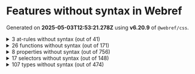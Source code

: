 # Features without syntax in Webref

Generated on **2025-05-03T12:53:21.278Z** using **v6.20.9** of `@webref/css`.


<details>
<summary>3 at-rules without syntax (out of 41)</summary>

- [`@-webkit-keyframes`](https://compat.spec.whatwg.org/#at-ruledef--webkit-keyframes)
- [`@charset`](https://drafts.csswg.org/css-syntax-3/#at-ruledef-charset)
- [`@starting-style`](https://drafts.csswg.org/css-transitions-2/#at-ruledef-starting-style)
</details>


<details>
<summary>26 functions without syntax (out of 171)</summary>

- [`-webkit-image-set()`](https://drafts.csswg.org/css-images-4/#funcdef--webkit-image-set) (dangling)
- [`calc-mix()`](https://drafts.csswg.org/css-values-5/#funcdef-calc-mix) (dangling)
- [`container-progress()`](https://drafts.csswg.org/css-values-5/#funcdef-container-progress) (dangling)
- [`crossorigin()`](https://drafts.csswg.org/css-values-5/#funcdef-request-url-modifier-crossorigin) for `<request-url-modifier>` (dangling)
- [`first-valid()`](https://drafts.csswg.org/css-values-5/#funcdef-first-valid) (dangling)
- [`if()`](https://drafts.csswg.org/css-values-5/#funcdef-if) (dangling)
- [`inherit()`](https://drafts.csswg.org/css-values-5/#funcdef-inherit) (dangling)
- [`integrity()`](https://drafts.csswg.org/css-values-5/#funcdef-request-url-modifier-integrity) for `<request-url-modifier>` (dangling)
- [`media-progress()`](https://drafts.csswg.org/css-values-5/#funcdef-media-progress) (dangling)
- [`mix()`](https://drafts.csswg.org/css-values-5/#funcdef-mix)
- [`progress()`](https://drafts.csswg.org/css-values-5/#funcdef-progress) (dangling)
- [`referrerpolicy()`](https://drafts.csswg.org/css-values-5/#funcdef-request-url-modifier-referrerpolicy) for `<request-url-modifier>` (dangling)
- [`repeat()`](https://drafts.csswg.org/css-gaps-1/#funcdef-repeat-line-color-repeat) for `<repeat-line-color>` (dangling)
- [`repeat()`](https://drafts.csswg.org/css-gaps-1/#funcdef-repeat-line-color-repeat) for `<auto-repeat-line-color>` (dangling)
- [`repeat()`](https://drafts.csswg.org/css-gaps-1/#funcdef-repeat-line-color-repeat) for `<repeat-line-style>` (dangling)
- [`repeat()`](https://drafts.csswg.org/css-gaps-1/#funcdef-repeat-line-color-repeat) for `<auto-repeat-line-style>` (dangling)
- [`repeat()`](https://drafts.csswg.org/css-gaps-1/#funcdef-repeat-line-color-repeat) for `<repeat-line-width>` (dangling)
- [`repeat()`](https://drafts.csswg.org/css-gaps-1/#funcdef-repeat-line-color-repeat) for `<auto-repeat-line-width>` (dangling)
- [`repeat()`](https://drafts.csswg.org/css-grid-2/#funcdef-track-repeat-repeat) for `<track-repeat>` (dangling)
- [`repeat()`](https://drafts.csswg.org/css-grid-2/#funcdef-track-repeat-repeat) for `<auto-repeat>` (dangling)
- [`repeat()`](https://drafts.csswg.org/css-grid-2/#funcdef-track-repeat-repeat) for `<fixed-repeat>` (dangling)
- [`sibling-count()`](https://drafts.csswg.org/css-values-5/#funcdef-sibling-count) (dangling)
- [`sibling-index()`](https://drafts.csswg.org/css-values-5/#funcdef-sibling-index) (dangling)
- [`toggle()`](https://drafts.csswg.org/css-values-5/#funcdef-toggle) (dangling)
- [`transform-mix()`](https://drafts.csswg.org/css-values-5/#funcdef-transform-mix) (dangling)
- [`wcag2()`](https://drafts.csswg.org/css-color-6/#funcdef-contrast-color-wcag2) for `contrast-color()` (dangling)
</details>


<details>
<summary>8 properties without syntax (out of 756)</summary>

- [`-webkit-box-align`](https://compat.spec.whatwg.org/#propdef--webkit-box-align)
- [`-webkit-box-flex`](https://compat.spec.whatwg.org/#propdef--webkit-box-flex)
- [`-webkit-box-ordinal-group`](https://compat.spec.whatwg.org/#propdef--webkit-box-ordinal-group)
- [`-webkit-box-orient`](https://compat.spec.whatwg.org/#propdef--webkit-box-orient)
- [`-webkit-box-pack`](https://compat.spec.whatwg.org/#propdef--webkit-box-pack)
- [`-webkit-user-select`](https://drafts.csswg.org/css-ui-4/#propdef--webkit-user-select)
- [`stop-color`](https://svgwg.org/svg2-draft/pservers.html#StopColorProperty)
- [`stop-opacity`](https://svgwg.org/svg2-draft/pservers.html#StopOpacityProperty)
</details>


<details>
<summary>17 selectors without syntax (out of 148)</summary>

- [`::nth-fragment()`](https://drafts.csswg.org/css-overflow-5/#selectordef-nth-fragment)
- [`::slotted()`](https://drafts.csswg.org/css-scoping-1/#selectordef-slotted)
- [`::view-transition-group()`](https://drafts.csswg.org/css-view-transitions-1/#selectordef-view-transition-group)
- [`::view-transition-image-pair()`](https://drafts.csswg.org/css-view-transitions-1/#selectordef-view-transition-image-pair)
- [`::view-transition-new()`](https://drafts.csswg.org/css-view-transitions-1/#selectordef-view-transition-new)
- [`::view-transition-old()`](https://drafts.csswg.org/css-view-transitions-1/#selectordef-view-transition-old)
- [`:active-view-transition-type()`](https://drafts.csswg.org/css-view-transitions-2/#active-view-transition-type-pseudo)
- [`:current()`](https://drafts.csswg.org/selectors-4/#selectordef-current)
- [`:dir()`](https://drafts.csswg.org/selectors-4/#dir-pseudo)
- [`:has()`](https://drafts.csswg.org/selectors-4/#has-pseudo)
- [`:host-context()`](https://drafts.csswg.org/css-scoping-1/#selectordef-host-context)
- [`:host()`](https://drafts.csswg.org/css-scoping-1/#selectordef-host-function)
- [`:is()`](https://drafts.csswg.org/selectors-4/#matches-pseudo)
- [`:lang()`](https://drafts.csswg.org/selectors-4/#lang-pseudo)
- [`:matches()`](https://drafts.csswg.org/selectors-4/#selectordef-matches)
- [`:not()`](https://drafts.csswg.org/selectors-4/#negation-pseudo)
- [`:where()`](https://drafts.csswg.org/selectors-4/#where-pseudo)
</details>


<details>
<summary>107 types without syntax (out of 474)</summary>

- [`<(-token>`](https://drafts.csswg.org/css-syntax-3/#tokendef-open-paren) (dangling)
- [`<)-token>`](https://drafts.csswg.org/css-syntax-3/#tokendef-close-paren) (dangling)
- [`<[-token>`](https://drafts.csswg.org/css-syntax-3/#tokendef-open-square) (dangling)
- [`<]-token>`](https://drafts.csswg.org/css-syntax-3/#tokendef-close-square) (dangling)
- [`<{-token>`](https://drafts.csswg.org/css-syntax-3/#tokendef-open-curly) (dangling)
- [`<}-token>`](https://drafts.csswg.org/css-syntax-3/#tokendef-close-curly) (dangling)
- [`<absolute-size>`](https://drafts.csswg.org/css2/#value-def-absolute-size)
- [`<age>`](https://drafts.csswg.org/css-speech-1/#typedef-voice-family-age) for `voice-family`
- [`<angle>`](https://drafts.csswg.org/css-values-4/#angle-value)
- [`<any-value>`](https://drafts.csswg.org/css-syntax-3/#typedef-any-value)
- [`<at-keyword-token>`](https://drafts.csswg.org/css-syntax-3/#typedef-at-keyword-token) (dangling)
- [`<at-rule-list>`](https://drafts.csswg.org/css-syntax-3/#typedef-at-rule-list) (dangling)
- [`<attr-unit>`](https://drafts.csswg.org/css-values-5/#typedef-attr-unit)
- [`<bad-string-token>`](https://drafts.csswg.org/css-syntax-3/#typedef-bad-string-token) (dangling)
- [`<bad-url-token>`](https://drafts.csswg.org/css-syntax-3/#typedef-bad-url-token) (dangling)
- [`<basic-shape>`](https://drafts.csswg.org/css-shapes-1/#typedef-basic-shape)
- [`<block-contents>`](https://drafts.csswg.org/css-syntax-3/#typedef-block-contents)
- [`<boolean-expr>`](https://drafts.csswg.org/css-values-5/#typedef-boolean-expr) (dangling)
- [`<border-style>`](https://drafts.csswg.org/css2/#value-def-border-style) (dangling)
- [`<border-width>`](https://drafts.csswg.org/css2/#value-def-border-width) (dangling)
- [`<bottom>`](https://drafts.csswg.org/css2/#value-def-bottom)
- [`<box>`](https://drafts.csswg.org/css-box-4/#typedef-box) (dangling)
- [`<CDC-token>`](https://drafts.csswg.org/css-syntax-3/#typedef-cdc-token) (dangling)
- [`<CDO-token>`](https://drafts.csswg.org/css-syntax-3/#typedef-cdo-token) (dangling)
- [`<colon-token>`](https://drafts.csswg.org/css-syntax-3/#typedef-colon-token) (dangling)
- [`<comma-token>`](https://drafts.csswg.org/css-syntax-3/#typedef-comma-token) (dangling)
- [`<counter-name>`](https://drafts.csswg.org/css-lists-3/#typedef-counter-name)
- [`<counter-style-name>`](https://drafts.csswg.org/css-counter-styles-3/#typedef-counter-style-name)
- [`<custom-ident>`](https://drafts.csswg.org/css-values-4/#identifier-value)
- [`<custom-property-name>`](https://drafts.csswg.org/css-variables-2/#typedef-custom-property-name)
- [`<dashed-function>`](https://drafts.csswg.org/css-mixins-1/#typedef-dashed-function) (dangling)
- [`<dashed-ident>`](https://drafts.csswg.org/css-values-4/#typedef-dashed-ident)
- [`<dashndashdigit-ident>`](https://drafts.csswg.org/css-syntax-3/#typedef-dashndashdigit-ident)
- [`<decibel>`](https://drafts.csswg.org/css-speech-1/#typedef-voice-volume-decibel) for `voice-volume`
- [`<declaration-list>`](https://drafts.csswg.org/css-syntax-3/#typedef-declaration-list)
- [`<declaration-rule-list>`](https://drafts.csswg.org/css-syntax-3/#typedef-declaration-rule-list) (dangling)
- [`<declaration-value>`](https://drafts.csswg.org/css-syntax-3/#typedef-declaration-value)
- [`<delim-token>`](https://drafts.csswg.org/css-syntax-3/#typedef-delim-token) (dangling)
- [`<deprecated-color>`](https://drafts.csswg.org/css-color-4/#typedef-deprecated-color) (dangling)
- [`<dimension-token>`](https://drafts.csswg.org/css-syntax-3/#typedef-dimension-token) (dangling)
- [`<dimension>`](https://drafts.csswg.org/css-values-4/#typedef-dimension)
- [`<eof-token>`](https://drafts.csswg.org/css-syntax-3/#typedef-eof-token) (dangling)
- [`<extension-name>`](https://drafts.csswg.org/css-extensions-1/#typedef-extension-name)
- [`<flex>`](https://drafts.csswg.org/css-grid-2/#typedef-flex)
- [`<font-src-list>`](https://drafts.csswg.org/css-fonts-4/#typedef-font-src-list)
- [`<forgiving-selector-list>`](https://drafts.csswg.org/selectors-4/#typedef-forgiving-selector-list) (dangling)
- [`<frequency>`](https://drafts.csswg.org/css-values-4/#frequency-value)
- [`<function-token>`](https://drafts.csswg.org/css-syntax-3/#typedef-function-token)
- [`<gender>`](https://drafts.csswg.org/css-speech-1/#typedef-voice-family-gender) for `voice-family`
- [`<hash-token>`](https://drafts.csswg.org/css-syntax-3/#typedef-hash-token)
- [`<hex-color>`](https://drafts.csswg.org/css-color-4/#typedef-hex-color)
- [`<id>`](https://drafts.csswg.org/css-ui-4/#typedef-id)
- [`<ident-token>`](https://drafts.csswg.org/css-syntax-3/#typedef-ident-token)
- [`<ident>`](https://drafts.csswg.org/css-values-4/#typedef-ident)
- [`<identifier>`](https://drafts.csswg.org/css2/#value-def-identifier) (dangling)
- [`<integer>`](https://drafts.csswg.org/css-values-4/#integer-value)
- [`<intrinsic-size-keyword>`](https://drafts.csswg.org/css-values-5/#typedef-intrinsic-size-keyword)
- [`<left>`](https://drafts.csswg.org/css2/#value-def-left)
- [`<length>`](https://drafts.csswg.org/css-values-4/#length-value)
- [`<margin-width>`](https://drafts.csswg.org/css2/#value-def-margin-width) (dangling)
- [`<media-query-list>`](https://drafts.csswg.org/mediaqueries-5/#typedef-media-query-list)
- [`<n-dimension>`](https://drafts.csswg.org/css-syntax-3/#typedef-n-dimension)
- [`<named-color>`](https://drafts.csswg.org/css-color-4/#typedef-named-color)
- [`<ndash-dimension>`](https://drafts.csswg.org/css-syntax-3/#typedef-ndash-dimension)
- [`<ndashdigit-dimension>`](https://drafts.csswg.org/css-syntax-3/#typedef-ndashdigit-dimension)
- [`<ndashdigit-ident>`](https://drafts.csswg.org/css-syntax-3/#typedef-ndashdigit-ident)
- [`<number-token>`](https://drafts.csswg.org/css-syntax-3/#typedef-number-token) (dangling)
- [`<number>`](https://drafts.csswg.org/css-values-4/#number-value)
- [`<outline-line-style>`](https://drafts.csswg.org/css-ui-4/#typedef-outline-line-style)
- [`<padding-width>`](https://drafts.csswg.org/css2/#value-def-padding-width) (dangling)
- [`<palette-identifier>`](https://drafts.csswg.org/css-fonts-4/#typedef-font-palette-palette-identifier) for `font-palette`
- [`<palette-mix()>`](https://drafts.csswg.org/css-fonts-4/#typedef-font-palette-palette-mix) for `font-palette`
- [`<percentage-token>`](https://drafts.csswg.org/css-syntax-3/#typedef-percentage-token)
- [`<percentage>`](https://drafts.csswg.org/css-values-4/#percentage-value)
- [`<qualified-rule-list>`](https://drafts.csswg.org/css-syntax-3/#typedef-qualified-rule-list)
- [`<quirky-color>`](https://drafts.csswg.org/css-color-4/#typedef-quirky-color) (dangling)
- [`<quirky-length>`](https://drafts.csswg.org/css-values-4/#typedef-quirky-length) (dangling)
- [`<relative-size>`](https://drafts.csswg.org/css2/#value-def-relative-size)
- [`<resolution>`](https://drafts.csswg.org/css-values-4/#resolution-value)
- [`<right>`](https://drafts.csswg.org/css2/#value-def-right)
- [`<rule-list>`](https://drafts.csswg.org/css-syntax-3/#typedef-rule-list)
- [`<scope-end>`](https://drafts.csswg.org/css-cascade-6/#typedef-scope-end)
- [`<scope-start>`](https://drafts.csswg.org/css-cascade-6/#typedef-scope-start)
- [`<scroll-button-direction>`](https://drafts.csswg.org/css-overflow-5/#typedef-scroll-button-direction)
- [`<scroll-state-feature>`](https://drafts.csswg.org/css-conditional-5/#typedef-scroll-state-feature)
- [`<semicolon-token>`](https://drafts.csswg.org/css-syntax-3/#typedef-semicolon-token) (dangling)
- [`<semitones>`](https://drafts.csswg.org/css-speech-1/#typedef-voice-pitch-semitones) for `voice-pitch`
- [`<shape>`](https://drafts.csswg.org/css2/#value-def-shape) (dangling)
- [`<signed-integer>`](https://drafts.csswg.org/css-syntax-3/#typedef-signed-integer)
- [`<signless-integer>`](https://drafts.csswg.org/css-syntax-3/#typedef-signless-integer)
- [`<size-feature>`](https://drafts.csswg.org/css-conditional-5/#typedef-size-feature)
- [`<string-token>`](https://drafts.csswg.org/css-syntax-3/#typedef-string-token)
- [`<string>`](https://drafts.csswg.org/css-values-4/#string-value)
- [`<style-feature>`](https://drafts.csswg.org/css-conditional-5/#typedef-style-feature)
- [`<system-color>`](https://drafts.csswg.org/css-color-4/#typedef-system-color)
- [`<target-name>`](https://drafts.csswg.org/css-ui-4/#typedef-target-name)
- [`<time>`](https://drafts.csswg.org/css-values-4/#time-value)
- [`<timeline-range-name>`](https://drafts.csswg.org/scroll-animations-1/#typedef-timeline-range-name)
- [`<top>`](https://drafts.csswg.org/css2/#value-def-top)
- [`<transform-function>`](https://drafts.csswg.org/css-transforms-2/#typedef-transform-function)
- [`<unicode-range-token>`](https://drafts.csswg.org/css-syntax-3/#typedef-unicode-range-token)
- [`<uri>`](https://drafts.csswg.org/css2/#value-def-uri)
- [`<url-modifier>`](https://drafts.csswg.org/css-values-4/#typedef-url-modifier)
- [`<url-set>`](https://drafts.csswg.org/css-ui-4/#typedef-cursor-url-set) for `cursor`
- [`<url-token>`](https://drafts.csswg.org/css-syntax-3/#typedef-url-token)
- [`<whitespace-token>`](https://drafts.csswg.org/css-syntax-3/#typedef-whitespace-token) (dangling)
- [`<zero>`](https://drafts.csswg.org/css-values-4/#zero-value)
</details>
